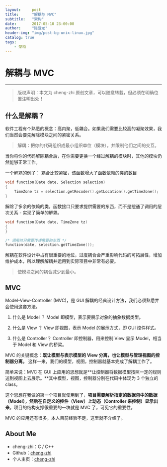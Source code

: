 ```yaml
---
layout:     post
title:      "解耦与 MVC"
subtitle:   "架构"
date:       2017-05-10 23:00:00
author:     "陈登龙"
header-img: "img/post-bg-unix-linux.jpg"
catalog: true
tags:
    - 架构
---
```


# 解耦与 MVC
***
> 版权声明：本文为 cheng-zhi 原创文章，可以随意转载，但必须在明确位置注明出处！ 

## 什么是解耦？
软件工程有个熟悉的概念：高内聚，低耦合。如果我们需要比较高的凝聚效果，我们当然会要先解除模块之间的紧密关系。

> 解耦：把你的代码组织成最小组织单位（模块），并限制他们之间的交互。

当你将你的代码解除耦合后，在你需要更换一个经过解耦的模块时，其他的模块仍然能够正常工作。

一个解耦的例子：
耦合比较紧密，该函数增大了函数依赖的类的数目 
```cpp
void function(Date date, Selection selection)
{
	TimeZone tz = selection.getRecoder().getLocation().getTimeZone();
}
```

解除了多余的依赖的类，函数接口只要求提供需要的东西，而不是挖通了调用的层次关系 - 实现了简单的解耦。
```cpp
void function(Date date, TimeZone tz)
{	
}

/* 调用时只需要传递需要的东西 */
function(date, selection.getTimeZone());
```

解耦在软件设计中占有很重要的地位，过度耦合会严重影响代码的可拓展性，增加维护成本，所以理解解耦并运用到实际项目中非常有必要。

> 使模块之间的耦合减少到最小。

## MVC

Model-View-Controller (MVC)，是 GUI 解耦的经典设计方法，我们必须熟悉并会使用这套方法。

1. 什么是 Model ？
Model 即模型，表示要展示对象的抽象数据类型。

2. 什么是 View ？
View 即视图，表示 Model 的展示方式，即 GUI 控件样式。

3. 什么是 Controller？
Controller 即控制器，用来控制 View 显示 Model，相当于 Model 和 View 的桥梁。

MVC 的关键概念：**既让模型与表示模型的 View 分离，也让模型与管理视图的控制器分离。**
这样一来，我们的模型，视图，控制器就基本完成了解耦工作了。

简单来说：MVC 在 GUI 上应用的思想就是**让控制器将数据模型按照一定的规则送到视图上去展示。**其中模型，视图，控制器分别在代码中体现为 3 个独立的 class。

这个思想在我做的第一个项目就使用到了，**项目需要解析指定的数据包中的数据（Model），然后在自定义的控件（View）上动态（Controller 来控制）显示出来**。项目的结构支撑很重要的一块就是 MVC 了，可见它的重要性。

MVC 的应用还有很多，本人目前经验不足，这里就不介绍了。

## About Me
* cheng-zhi：C / C++
* Github：[cheng-zhi](https://github.com/cheng-zhi)
* 个人主页：[cheng-zhi](https://cheng-zhi.github.io/)

